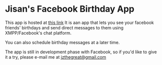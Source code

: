 # Jisan's Facebook Birthday App

This app is hosted at [this link](http://fb-birthday.herokuapp.com) It is aan app that lets you see your facebook friends' birthdays and send direct messages to them using XMPP/Facebook's chat platform.

You can also schedule birthday messages at a later time.

The app is still in development phase with Facebook, so if you'd like to give it a try, please e-mail me at jzthegreat@gmail.com
